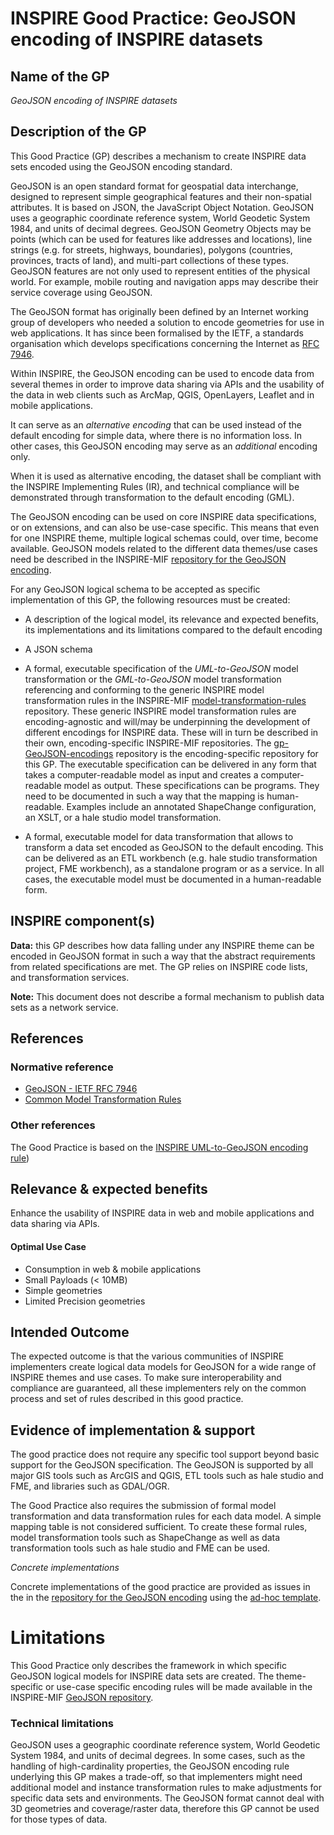 ﻿# INSPIRE Good Practice: GeoJSON encoding of INSPIRE datasets
## Name of the GP
*GeoJSON encoding of INSPIRE datasets*
## Description of the GP
This Good Practice (GP) describes a mechanism to create INSPIRE data sets encoded using the GeoJSON encoding standard. 

GeoJSON is an open standard format for geospatial data interchange, designed to represent simple geographical features and their non-spatial attributes. It is based on JSON, the JavaScript Object Notation.
GeoJSON uses a geographic coordinate reference system, World Geodetic System 1984, and units of decimal degrees.
GeoJSON Geometry Objects may be points (which can be used for features like addresses and locations), line strings (e.g. for streets, highways, boundaries), polygons (countries, provinces, tracts of land), and multi-part collections of these types. GeoJSON features are not only used to represent entities of the physical world. For example, mobile routing and navigation apps may describe their service coverage using GeoJSON.

The GeoJSON format has originally been defined by an Internet working group of developers who needed a solution to encode geometries for use in web applications. It has since been formalised by the IETF, a standards organisation which develops specifications concerning the Internet as [RFC 7946](https://tools.ietf.org/html/rfc7946).

Within INSPIRE, the GeoJSON encoding can be used to encode data from several themes in order to improve data sharing via APIs and the usability of the data in web clients such as ArcMap, QGIS, OpenLayers, Leaflet and in mobile applications.

It can serve as an *alternative encoding* that can be used instead of the default encoding for simple data, where there is no information loss. In other cases, this GeoJSON encoding may serve as an *additional* encoding only.

When it is used as alternative encoding, the dataset shall be compliant with the INSPIRE Implementing Rules (IR), and technical compliance will be demonstrated through transformation to the default encoding (GML). 

The GeoJSON encoding can be used on core INSPIRE data specifications, or on extensions, and can also be use-case specific. This means that even for one INSPIRE theme, multiple logical schemas could, over time, become available.
GeoJSON models related to the different data themes/use cases need be described in the INSPIRE-MIF [repository for the GeoJSON encoding](https://github.com/INSPIRE-MIF/gp-GeoJSON-encodings). 

For any GeoJSON logical schema to be accepted as specific implementation of this GP, the following resources must be created:

- A description of the logical model, its relevance and expected benefits, its implementations and its limitations compared to the default encoding
- A JSON schema
- A formal, executable specification of the *UML-to-GeoJSON* model transformation or the *GML-to-GeoJSON* model transformation referencing and conforming to the generic INSPIRE model transformation rules in the INSPIRE-MIF [model-transformation-rules](https://github.com/INSPIRE-MIF/model-transformation-rules) repository. These generic INSPIRE model transformation rules are encoding-agnostic and will/may be underpinning the development of different encodings for INSPIRE data. These will in turn be described in their own, encoding-specific INSPIRE-MIF repositories. The [gp-GeoJSON-encodings](https://github.com/INSPIRE-MIF/gp-GeoJSON-encodings) repository is the encoding-specific repository for this GP. The executable specification can be delivered in any form that takes a computer-readable model as input and creates a computer-readable model as output. These specifications can be programs. They need to be documented in such a way that the mapping is human-readable. Examples include an annotated ShapeChange configuration, an XSLT, or a hale studio model transformation.

- A formal, executable model for data transformation that allows to transform a data set encoded as GeoJSON to the default encoding. This can be delivered as an ETL workbench (e.g. hale studio transformation project, FME workbench), as a standalone program or as a service. In all cases, the executable model must be documented in a human-readable form.


## INSPIRE component(s)
**Data:** this GP describes how data falling under any INSPIRE theme can be encoded in GeoJSON format in such a way that the abstract requirements from related specifications are met. The GP relies on INSPIRE code lists, and transformation services.

**Note:** This document does not describe a formal mechanism to publish data sets as a network service. 

## References
### Normative reference
- [GeoJSON - IETF RFC 7946](https://tools.ietf.org/html/rfc7946)
- [Common Model Transformation Rules](https://github.com/INSPIRE-MIF/model-transformation-rules)


### Other references
The Good Practice is based on the [INSPIRE UML-to-GeoJSON encoding rule](https://github.com/INSPIRE-MIF/gp-GeoJSON-encodings/blob/main/spec/GeoJSON-encoding-rule.md))

## Relevance & expected benefits
Enhance the usability of INSPIRE data in web and mobile applications and data sharing via APIs.

#### Optimal Use Case

- Consumption in web & mobile applications
- Small Payloads (< 10MB)
- Simple geometries 
- Limited Precision geometries


## Intended Outcome
The expected outcome is that the various communities of INSPIRE implementers create logical data models for GeoJSON for a wide range of INSPIRE themes and use cases. To make sure interoperability and compliance are guaranteed, all these implementers rely on the common process and set of rules described in this good practice.

## Evidence of implementation & support
The good practice does not require any specific tool support beyond basic support for the GeoJSON specification. The GeoJSON is supported by all major GIS tools such as ArcGIS and QGIS, ETL tools such as hale studio and FME, and libraries such as GDAL/OGR. 

The Good Practice also requires the submission of formal model transformation and data transformation rules for each data model. A simple mapping table is not considered sufficient. To create these formal rules, model transformation tools such as ShapeChange as well as data transformation tools such as hale studio and FME can be used.

*Concrete implementations*

Concrete implementations of the good practice are provided as issues in the in the [repository for the GeoJSON encoding](https://github.com/INSPIRE-MIF/gp-GeoJSON-encodings) using the [ad-hoc template](https://github.com/INSPIRE-MIF/gp-geojson-encodings/issues/new?assignees=&labels=&template=share_implementation_evidence.md). 


# Limitations
This Good Practice only describes the framework in which specific GeoJSON logical models for INSPIRE data sets are created. The theme-specific or use-case specific encoding rules will be made available in the INSPIRE-MIF [GeoJSON repository](https://github.com/INSPIRE-MIF/gp-GeoJSON-encodings). 

### Technical limitations
GeoJSON uses a geographic coordinate reference system, World Geodetic System 1984, and units of decimal degrees.
In some cases, such as the handling of high-cardinality properties, the GeoJSON encoding rule underlying this GP makes a trade-off, so that implementers might need additional model and instance transformation rules to make adjustments for specific data sets and environments.
The GeoJSON format cannot deal with 3D geometries and coverage/raster data, therefore this GP cannot be used for those types of data.

